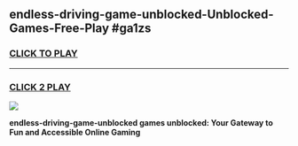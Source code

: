 
## endless-driving-game-unblocked-Unblocked-Games-Free-Play #ga1zs
<h3>
<a href="https://us.freeplayer.one?title=endless-driving-game-unblocked&ref=9M">CLICK TO PLAY</a></h3>
<hr>

<h3>
<a href="https://us.freeplayer.one?title=endless-driving-game-unblocked&ref=9M">CLICK 2 PLAY</a>
  
</h3>

<a href="https://us.freeplayer.one?title=endless-driving-game-unblocked&ref=9M"><img src="https://clearcache.store/games.png"></a>


**endless-driving-game-unblocked games unblocked: Your Gateway to Fun and Accessible Online Gaming**

